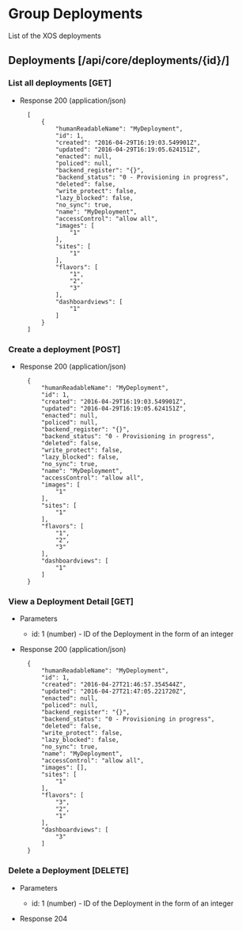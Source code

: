 # Group Deployments

List of the XOS deployments

## Deployments [/api/core/deployments/{id}/]

### List all deployments [GET]

+ Response 200 (application/json)

        [
            {
                "humanReadableName": "MyDeployment",
                "id": 1,
                "created": "2016-04-29T16:19:03.549901Z",
                "updated": "2016-04-29T16:19:05.624151Z",
                "enacted": null,
                "policed": null,
                "backend_register": "{}",
                "backend_status": "0 - Provisioning in progress",
                "deleted": false,
                "write_protect": false,
                "lazy_blocked": false,
                "no_sync": true,
                "name": "MyDeployment",
                "accessControl": "allow all",
                "images": [
                    "1"
                ],
                "sites": [
                    "1"
                ],
                "flavors": [
                    "1",
                    "2",
                    "3"
                ],
                "dashboardviews": [
                    "1"
                ]
            }
        ]

### Create a deployment [POST]

+ Response 200 (application/json)

        {
            "humanReadableName": "MyDeployment",
            "id": 1,
            "created": "2016-04-29T16:19:03.549901Z",
            "updated": "2016-04-29T16:19:05.624151Z",
            "enacted": null,
            "policed": null,
            "backend_register": "{}",
            "backend_status": "0 - Provisioning in progress",
            "deleted": false,
            "write_protect": false,
            "lazy_blocked": false,
            "no_sync": true,
            "name": "MyDeployment",
            "accessControl": "allow all",
            "images": [
                "1"
            ],
            "sites": [
                "1"
            ],
            "flavors": [
                "1",
                "2",
                "3"
            ],
            "dashboardviews": [
                "1"
            ]
        }

### View a Deployment Detail [GET]

+ Parameters
    + id: 1 (number) - ID of the Deployment in the form of an integer

+ Response 200 (application/json)

        {
            "humanReadableName": "MyDeployment",
            "id": 1,
            "created": "2016-04-27T21:46:57.354544Z",
            "updated": "2016-04-27T21:47:05.221720Z",
            "enacted": null,
            "policed": null,
            "backend_register": "{}",
            "backend_status": "0 - Provisioning in progress",
            "deleted": false,
            "write_protect": false,
            "lazy_blocked": false,
            "no_sync": true,
            "name": "MyDeployment",
            "accessControl": "allow all",
            "images": [],
            "sites": [
                "1"
            ],
            "flavors": [
                "3",
                "2",
                "1"
            ],
            "dashboardviews": [
                "3"
            ]
        }

### Delete a Deployment [DELETE]

+ Parameters
    + id: 1 (number) - ID of the Deployment in the form of an integer

+ Response 204